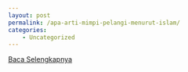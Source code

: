 ```yaml
---
layout: post
permalink: /apa-arti-mimpi-pelangi-menurut-islam/
categories:
    - Uncategorized
---
```


[Baca Selengkapnya](/05)